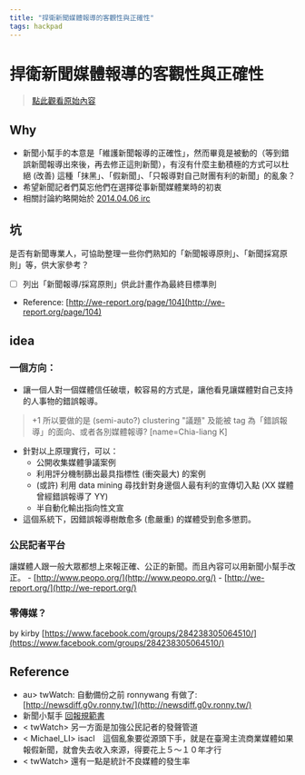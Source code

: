 ```yaml
---
title: "捍衛新聞媒體報導的客觀性與正確性"
tags: hackpad
---
```


# 捍衛新聞媒體報導的客觀性與正確性

> [點此觀看原始內容](https://g0v.hackpad.tw/NVGBRNwM2Xi)


## Why

- 新聞小幫手的本意是「維護新聞報導的正確性」，然而畢竟是被動的（等到錯誤新聞報導出來後，再去修正這則新聞），有沒有什麼主動積極的方式可以杜絕 (改善) 這種「抹黑」、「假新聞」、「只報導對自己財團有利的新聞」的亂象？
- 希望新聞記者們莫忘他們在選擇從事新聞媒體業時的初衷
- 相關討論約略開始於 [2014.04.06 irc](http://logbot.g0v.tw/channel/g0v.tw/2014-04-06)

## 坑

是否有新聞專業人，可協助整理一些你們熟知的「新聞報導原則」、「新聞採寫原則」等，供大家參考？
- [ ] 列出「新聞報導/採寫原則」供此計畫作為最終目標準則
- Reference: [http://we-report.org/page/104](http://we-report.org/page/104)



## idea

### 一個方向：

- 讓一個人對一個媒體信任破壞，較容易的方式是，讓他看見讓媒體對自己支持的人事物的錯誤報導。
> +1 所以要做的是 (semi-auto?) clustering "議題" 及能被 tag 為「錯誤報導」的面向、或者各別媒體報導?
> [name=Chia-liang K]

- 針對以上原理實行，可以：
    - 公開收集媒體爭議案例
    - 利用評分機制篩出最具指標性 (衝突最大) 的案例
    - (或許) 利用 data mining 尋找針對身邊個人最有利的宣傳切入點 (XX 媒體曾經錯誤報導了 YY)
    - 半自動化輸出指向性文宣
- 這個系統下，因錯誤報導樹敵愈多 (愈嚴重) 的媒體受到愈多懲罰。

### 公民記者平台

讓媒體人跟一般大眾都想上來報正確、公正的新聞。而且內容可以用新聞小幫手改正。
    - [http://www.peopo.org/](http://www.peopo.org/)
    - [http://we-report.org/](http://we-report.org/)

### 零傳媒？

by kirby [https://www.facebook.com/groups/284238305064510/](https://www.facebook.com/groups/284238305064510/)

## Reference

- au> twWatch: 自動備份之前 ronnywang 有做了: [http://newsdiff.g0v.ronny.tw/](http://newsdiff.g0v.ronny.tw/)
- 新聞小幫手  [回報規範書](https://g0v.hackpad.tw/ep/pad/static/tARKZCCP8MR)
- < twWatch> 另一方面是加強公民記者的發聲管道
- < Michael_LI> isacl　這個亂象要從源頭下手，就是在臺灣主流商業媒體如果報假新聞，就會失去收入來源，得要花上５～１０年才行
- < twWatch> 還有一點是統計不良媒體的發生率





